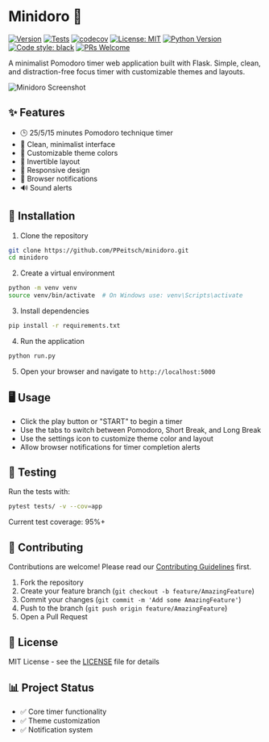 # Minidoro 🍅

[![Version](https://img.shields.io/badge/version-1.0.0-blue.svg)](VERSION)
[![Tests](https://github.com/PPeitsch/minidoro/workflows/Test/badge.svg)](https://github.com/PPeitsch/minidoro/actions)
[![codecov](https://codecov.io/gh/PPeitsch/minidoro/graph/badge.svg?token=2EXsv64F24)](https://codecov.io/gh/PPeitsch/minidoro)
[![License: MIT](https://img.shields.io/badge/License-MIT-yellow.svg)](https://opensource.org/licenses/MIT)
[![Python Version](https://img.shields.io/badge/python-3.11-blue.svg)](https://www.python.org/downloads/)
[![Code style: black](https://img.shields.io/badge/code%20style-black-000000.svg)](https://github.com/psf/black)
[![PRs Welcome](https://img.shields.io/badge/PRs-welcome-brightgreen.svg)](https://makeapullrequest.com)

A minimalist Pomodoro timer web application built with Flask. Simple, clean, and distraction-free focus timer with customizable themes and layouts.

![Minidoro Screenshot](https://via.placeholder.com/800x400?text=Minidoro+Screenshot)

## ✨ Features

- 🕒 25/5/15 minutes Pomodoro technique timer
- 🎨 Clean, minimalist interface
- 🎯 Customizable theme colors
- 🔄 Invertible layout
- 📱 Responsive design
- 🔔 Browser notifications
- 🔊 Sound alerts

## 🚀 Installation

1. Clone the repository
```bash
git clone https://github.com/PPeitsch/minidoro.git
cd minidoro
```

2. Create a virtual environment
```bash
python -m venv venv
source venv/bin/activate  # On Windows use: venv\Scripts\activate
```

3. Install dependencies
```bash
pip install -r requirements.txt
```

4. Run the application
```bash
python run.py
```

5. Open your browser and navigate to `http://localhost:5000`

## 🖥️ Usage

- Click the play button or "START" to begin a timer
- Use the tabs to switch between Pomodoro, Short Break, and Long Break
- Use the settings icon to customize theme color and layout
- Allow browser notifications for timer completion alerts

## 🧪 Testing

Run the tests with:
```bash
pytest tests/ -v --cov=app
```

Current test coverage: 95%+

## 🤝 Contributing

Contributions are welcome! Please read our [Contributing Guidelines](.github/CONTRIBUTING.md) first.

1. Fork the repository
2. Create your feature branch (`git checkout -b feature/AmazingFeature`)
3. Commit your changes (`git commit -m 'Add some AmazingFeature'`)
4. Push to the branch (`git push origin feature/AmazingFeature`)
5. Open a Pull Request

## 📝 License

MIT License - see the [LICENSE](LICENSE) file for details

## 📊 Project Status

- ✅ Core timer functionality
- ✅ Theme customization
- ✅ Notification system